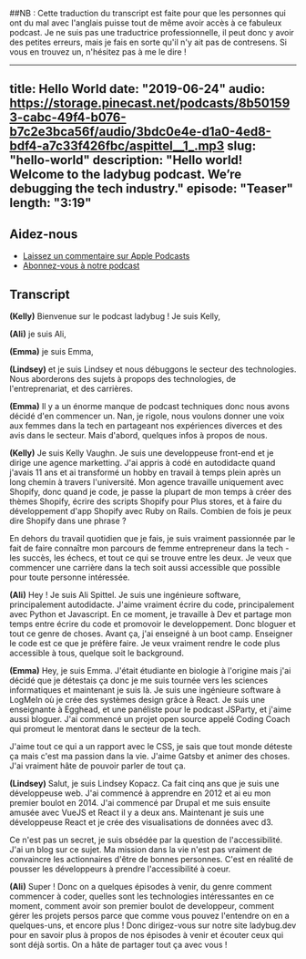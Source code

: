 ##NB : Cette traduction du transcript est faite pour que les personnes qui ont du mal avec l'anglais puisse tout de même avoir accès à ce fabuleux podcast. Je ne suis pas une traductrice professionnelle, il peut donc y avoir des petites erreurs, mais je fais en sorte qu'il n'y ait pas de contresens. Si vous en trouvez un, n'hésitez pas à me le dire ! 


---
title: Hello World
date: "2019-06-24"
audio: https://storage.pinecast.net/podcasts/8b501593-cabc-49f4-b076-b7c2e3bca56f/audio/3bdc0e4e-d1a0-4ed8-bdf4-a7c33f426fbc/aspittel__1_.mp3
slug: "hello-world"
description: "Hello world! Welcome to the ladybug podcast. We’re debugging the tech industry."
episode: "Teaser"
length: "3:19"
---

## Aidez-nous

- <a target="_blank" href="https://podcasts.apple.com/us/podcast/ladybug-podcast/id1469229625">Laissez un commentaire sur Apple Podcasts</a>
- <a target="_blank" href="https://link.chtbl.com/ladybugpodcast">Abonnez-vous à notre podcast</a>

## Transcript

<div class="transcript">

**(Kelly)** Bienvenue sur le podcast ladybug ! Je suis Kelly,

**(Ali)** je suis Ali,

**(Emma)** je suis Emma,

**(Lindsey)** et je suis Lindsey et nous débuggons le secteur des technologies. Nous aborderons des sujets à propops des technologies, de l'entreprenariat, et des carrières.

**(Emma)** Il y a un énorme manque de podcast techniques donc nous avons décidé d'en commencer un. Nan, je rigole, nous voulons donner une voix aux femmes dans la tech en partageant nos expériences diverces et des avis dans le secteur. Mais d'abord, quelques infos à propos de nous. 

**(Kelly)** Je suis Kelly Vaughn. Je suis une developpeuse front-end et je dirige une agence marketting. J'ai appris à codé en autodidacte quand j'avais 11 ans et ai transformé un hobby en travail à temps plein après un long chemin à travers l'université. Mon agence travaille uniquement avec Shopify, donc quand je code, je passe la plupart de mon temps à créer des thèmes Shopify, écrire des scripts Shopify pour Plus stores, et à faire du développement d'app Shopify avec Ruby on Rails. Combien de fois je peux dire Shopify dans une phrase ?

En dehors du travail quotidien que je fais, je suis vraiment passionnée par le fait de faire connaître mon parcours de femme entrepreneur dans la tech - les succès, les échecs, et tout ce qui se trouve entre les deux. Je veux que commencer une carrière dans la tech soit aussi accessible que possible pour toute personne intéressée. 

**(Ali)** Hey ! Je suis Ali Spittel. Je suis une ingénieure software, principalement autodidacte. J'aime vraiment écrire du code, principalement avec Python et Javascript. En ce moment, je travaille à Dev et partage mon temps entre écrire du code et promovoir le developpement. Donc bloguer et tout ce genre de choses. Avant ça, j'ai enseigné à un boot camp. Enseigner le code est ce que je préfère faire. Je veux vraiment rendre le code plus accessible à tous, quelque soit le background. 

**(Emma)** Hey, je suis Emma. J'était étudiante en biologie à l'origine mais j'ai décidé que je détestais ça donc je me suis tournée vers les sciences informatiques et maintenant je suis là. Je suis une ingénieure software à LogMeIn où je crée des systèmes design grâce à React. Je suis une enseignante à Egghead, et une panéliste pour le podcast JSParty, et j'aime aussi bloguer. J'ai commencé un projet open source appelé Coding Coach qui promeut le mentorat dans le secteur de la tech. 

J'aime tout ce qui a un rapport avec le CSS, je sais que tout monde déteste ça mais c'est ma passion dans la vie. J'aime Gatsby et animer des choses. J'ai vraiment hâte de pouvoir parler de tout ça. 

**(Lindsey)** Salut, je suis Lindsey Kopacz. Ca fait cinq ans que je suis une développeuse web. J'ai commencé à apprendre en 2012 et ai eu mon premier boulot en 2014. J'ai commencé par Drupal et me suis ensuite amusée avec VueJS et React il y a deux ans. Maintenant je suis une développeuse React et je crée des visualisations de données avec d3.

Ce n'est pas un secret, je suis obsédée par la question de l'accessibilité. J'ai un blog sur ce sujet. Ma mission dans la vie n'est pas vraiment de convaincre les actionnaires d'être de bonnes personnes. C'est en réalité de pousser les développeurs à prendre l'accessibilité à coeur. 

**(Ali)** Super ! Donc on a quelques épisodes à venir, du genre comment commencer à coder, quelles sont les technologies intéressantes en ce moment, comment avoir son premier boulot de developpeur, comment gérer les projets persos parce que comme vous pouvez l'entendre on en a quelques-uns, et encore plus ! Donc dirigez-vous sur notre site ladybug.dev pour en savoir plus à propos de nos épisodes à venir et écouter ceux qui sont déjà sortis. On a hâte de partager tout ça avec vous !

</div>
